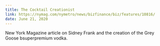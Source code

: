 ```yaml
---
title: The Cocktail Creationist
link: https://nymag.com/nymetro/news/bizfinance/biz/features/10816/
date: June 21, 2020
---
```


New York Magazine article on Sidney Frank and the creation of the Grey Goose bsuperpremium vodka.
